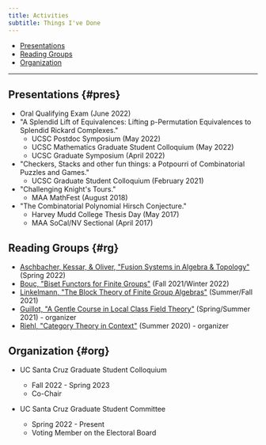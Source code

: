 ```yaml
---
title: Activities
subtitle: Things I've Done
---
```


- [Presentations](#pres)
- [Reading Groups](#rg)
- [Organization](#org)

---

## Presentations {#pres}

- Oral Qualifying Exam (June 2022)
- "A Splendid Lift of Equivalences: Lifting p-Permutation Equivalences to Splendid Rickard Complexes." 
  - UCSC Postdoc Symposium (May 2022)
  - UCSC Mathematics Graduate Student Colloquium (May 2022)
  - UCSC Graduate Symposium (April 2022)
- "Checkers, Stacks and other fun things: a Potpourri of Combinatorial Puzzles and Games." 
  - UCSC Graduate Student Colloquium (February 2021)
- "Challenging Knight's Tours." 
  - MAA MathFest (August 2018)
- "The Combinatorial Polynomial Hirsch Conjecture." 
  - Harvey Mudd College Thesis Day (May 2017)
  - MAA SoCal/NV Sectional (April 2017)

## Reading Groups {#rg}

- [Aschbacher, Kessar, & Oliver, "Fusion Systems in Algebra & Topology"](https://www.cambridge.org/core/books/fusion-systems-in-algebra-and-topology/2979A129C13045664A6514911CC96A0D) (Spring 2022)
- [Bouc, "Biset Functors for Finite Groups"](https://link.springer.com/book/10.1007/978-3-642-11297-3) (Fall 2021/Winter 2022)
- [Linkelmann, "The Block Theory of Finite Group Algebras"](https://www.cambridge.org/core/books/block-theory-of-finite-group-algebras/03F2A21C4725C2A250C8C0635444781A) (Summer/Fall 2021)
- [Guillot, "A Gentle Course in Local Class Field Theory"](https://www.cambridge.org/core/books/gentle-course-in-local-class-field-theory/F1D32C9B20A91D6F27424C37A14C45FC) (Spring/Summer 2021) - organizer
- [Riehl, "Category Theory in Context"](https://math.jhu.edu/~eriehl/context.pdf) (Summer 2020) - organizer

## Organization {#org}

- UC Santa Cruz Graduate Student Colloquium
  - Fall 2022 - Spring 2023
  - Co-Chair

- UC Santa Cruz Graduate Student Committee
  - Spring 2022 - Present
  - Voting Member on the Electoral Board
